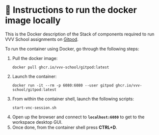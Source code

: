 🔽 Instructions to run the docker image locally
===============================================

This is the Docker description of the Stack of components required to run VVV School assignments on [Gitpod](https://gitpod.io).

To run the container using Docker, go through the following steps:
1. Pull the docker image:
    ```console
    docker pull ghcr.io/vvv-school/gitpod:latest
    ```
1. Launch the container:
    ```console
    docker run -it --rm -p 6080:6080 --user gitpod ghcr.io/vvv-school/gitpod:latest
    ```
1. From within the container shell, launch the following scripts:
    ```console
    start-vnc-session.sh
    ```
1. Open up the browser and connect to **`localhost:6080`** to get to the workspace desktop GUI.
1. Once done, from the container shell press **CTRL+D**.
